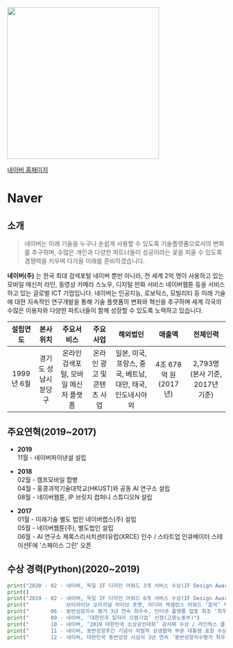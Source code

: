
<img src="http://blogfiles.naver.net/MjAyMDA0MDNfMjkz/MDAxNTg1ODg4ODI2OTgy.cWIq1TEifAZ-GHZdagnnw5sx626Ka2GCJ-apsRedBlog.ubAfurSOaFWerQxbn69ndQ4Q4HD6l5oUXrW_vW-h0tsg.PNG.leeon715/6.png" width="350" height="350">

[네이버 홈페이지](https://www.naver.com/ "네이버 홈페이지")  
# Naver 
## 소개  
> 네이버는 미래 기술을 누구나 손쉽게 사용할 수 있도록 기술플랫폼으로서의 변화를 추구하며,
수많은 개인과 다양한 파트너들이 성공이라는 꽃을 피울 수 있도록 경쟁력을 키우며 다가올 미래를 준비하겠습니다.  

**네이버(주)** 는 한국 최대 검색포털 네이버 뿐만 아니라, 전 세계 2억 명이 사용하고 있는 모바일 메신저 라인, 동영상 카메라 스노우, 디지털 만화 서비스 네이버웹툰 등을 서비스하고 있는 글로벌 ICT 기업입니다. 네이버는 인공지능, 로보틱스, 모빌리티 등 미래 기술에 대한 지속적인 연구개발을 통해 기술 플랫폼의 변화와 혁신을 추구하며 세계 각국의 수많은 이용자와 다양한 파트너들이 함께 성장할 수 있도록 노력하고 있습니다.

| 설립연도 | 본사 위치 | 주요서비스 | 주요사업 | 해외법인 | 매출액 | 전체인력 |
| :----: | :----: | :----: | :----: | :----: | :----: | :----: |
| 1999년 6월 | 경기도 성남시 분당구 | 온라인 검색포털, 모바일 메신저 플랫폼| 온라인 광고 및 콘텐츠 사업 | 일본, 미국, 프랑스, 중국, 베트남, 대만, 태국, 인도네시아 외 | 4조 678억 원 (2017년) | 2,793명 (본사 기준, 2017년 기준) |


## 주요연혁(2019~2017)
* **2019**  
11월 - 네이버파이낸셜 설립

* **2018**  
02월 - 캠프모바일 합병  
04월 - 홍콩과학기술대학교(HKUST)와 공동 AI 연구소 설립  
08월 - 네이버웹툰, IP 브릿지 컴퍼니 스튜디오N 설립

* **2017**  
01월 - 미래기술 별도 법인 네이버랩스(주) 설립  
05월 - 네이버웹툰(주), 별도법인 설립  
06월 - AI 연구소 제록스리서치센터유럽(XRCE) 인수 / 스타트업 인큐베이터 스테이션F에 '스페이스 그린' 오픈


## 수상 경력(Python)(2020~2019)
```python
print("2020 - 02 - 네이버, 독일 IF 디자인 어워드 3개 서비스 수상(IF Design Awards)")
print()
print("2019 - 02 - 네이버, 독일 IF 디자인 어워드 6개 서비스 수상(IF Design Awards) /")
print("            브이라이브 오리지널 라이브 포맷, 미디어 엑셀런스 어워드 ‘음악’ 부문 수상(Media Excellence Awards)")
print("       06 - 동반성장지수 평가 3년 연속 최우수, 인터넷 플랫폼 업종 최초 ‘최우수 명예 기업’ 선정(동반성장위원회)")
print("       09 - 네이버, ‘대한민국 일자리 으뜸기업’ 선정(고용노동부)")
print("       10 - 네이버, ‘2019 대한민국 소상공인대회’ 감사패 수상 / 라인웍스 클로바 클락 등 6개 제품, 일본 ‘굿디자인 어워드’ 수상(Good Design Award)")
print("       11 - 네이버, 동반성장주간 기념식 자발적 상생협력 부문 대통령 표창 수상(중소벤처기업부, 동반성장위원회)")
print("       12 - 네이버, 대한민국 동반성장 시상식 3년 연속 ‘동반성장지수평가 최우수 기업상’ 수상(동반성장위원회)")
```
